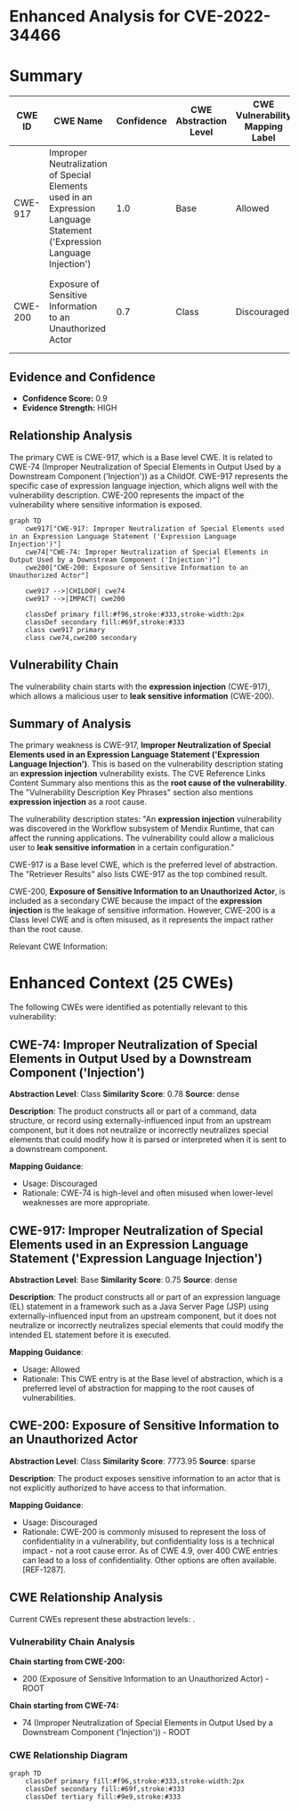 # Enhanced Analysis for CVE-2022-34466

# Summary
| CWE ID | CWE Name | Confidence | CWE Abstraction Level | CWE Vulnerability Mapping Label | CWE-Vulnerability Mapping Notes |
|---|---|---|---|---|---|
| CWE-917 | Improper Neutralization of Special Elements used in an Expression Language Statement ('Expression Language Injection') | 1.0 | Base | Allowed | Primary CWE. The vulnerability is caused by **expression injection** due to **improper neutralization**. |
| CWE-200 | Exposure of Sensitive Information to an Unauthorized Actor | 0.7 | Class | Discouraged | Secondary CWE. The vulnerability leads to leakage of sensitive information. |

## Evidence and Confidence

*   **Confidence Score:** 0.9
*   **Evidence Strength:** HIGH

## Relationship Analysis
The primary CWE is CWE-917, which is a Base level CWE. It is related to CWE-74 (Improper Neutralization of Special Elements in Output Used by a Downstream Component ('Injection')) as a ChildOf. CWE-917 represents the specific case of expression language injection, which aligns well with the vulnerability description. CWE-200 represents the impact of the vulnerability where sensitive information is exposed.

```mermaid
graph TD
    cwe917["CWE-917: Improper Neutralization of Special Elements used in an Expression Language Statement ('Expression Language Injection')"]
    cwe74["CWE-74: Improper Neutralization of Special Elements in Output Used by a Downstream Component ('Injection')"]
    cwe200["CWE-200: Exposure of Sensitive Information to an Unauthorized Actor"]
    
    cwe917 -->|CHILDOF| cwe74
    cwe917 -->|IMPACT| cwe200

    classDef primary fill:#f96,stroke:#333,stroke-width:2px
    classDef secondary fill:#69f,stroke:#333
    class cwe917 primary
    class cwe74,cwe200 secondary
```

## Vulnerability Chain
The vulnerability chain starts with the **expression injection** (CWE-917), which allows a malicious user to **leak sensitive information** (CWE-200).

## Summary of Analysis
The primary weakness is CWE-917, **Improper Neutralization of Special Elements used in an Expression Language Statement ('Expression Language Injection')**. This is based on the vulnerability description stating an **expression injection** vulnerability exists. The CVE Reference Links Content Summary also mentions this as the **root cause of the vulnerability**. The "Vulnerability Description Key Phrases" section also mentions **expression injection** as a root cause.

The vulnerability description states: "An **expression injection** vulnerability was discovered in the Workflow subsystem of Mendix Runtime, that can affect the running applications. The vulnerability could allow a malicious user to **leak sensitive information** in a certain configuration."

CWE-917 is a Base level CWE, which is the preferred level of abstraction. The "Retriever Results" also lists CWE-917 as the top combined result.

CWE-200, **Exposure of Sensitive Information to an Unauthorized Actor**, is included as a secondary CWE because the impact of the **expression injection** is the leakage of sensitive information. However, CWE-200 is a Class level CWE and is often misused, as it represents the impact rather than the root cause.

Relevant CWE Information:

# Enhanced Context (25 CWEs)
The following CWEs were identified as potentially relevant to this vulnerability:

## CWE-74: Improper Neutralization of Special Elements in Output Used by a Downstream Component ('Injection')
**Abstraction Level**: Class
**Similarity Score**: 0.78
**Source**: dense

**Description**:
The product constructs all or part of a command, data structure, or record using externally-influenced input from an upstream component, but it does not neutralize or incorrectly neutralizes special elements that could modify how it is parsed or interpreted when it is sent to a downstream component.

**Mapping Guidance**:
- Usage: Discouraged
- Rationale: CWE-74 is high-level and often misused when lower-level weaknesses are more appropriate.

## CWE-917: Improper Neutralization of Special Elements used in an Expression Language Statement ('Expression Language Injection')
**Abstraction Level**: Base
**Similarity Score**: 0.75
**Source**: dense

**Description**:
The product constructs all or part of an expression language (EL) statement in a framework such as a Java Server Page (JSP) using externally-influenced input from an upstream component, but it does not neutralize or incorrectly neutralizes special elements that could modify the intended EL statement before it is executed.

**Mapping Guidance**:
- Usage: Allowed
- Rationale: This CWE entry is at the Base level of abstraction, which is a preferred level of abstraction for mapping to the root causes of vulnerabilities.

## CWE-200: Exposure of Sensitive Information to an Unauthorized Actor
**Abstraction Level**: Class
**Similarity Score**: 7773.95
**Source**: sparse

**Description**:
The product exposes sensitive information to an actor that is not explicitly authorized to have access to that information.

**Mapping Guidance**:
- Usage: Discouraged
- Rationale: CWE-200 is commonly misused to represent the loss of confidentiality in a vulnerability, but confidentiality loss is a technical impact - not a root cause error. As of CWE 4.9, over 400 CWE entries can lead to a loss of confidentiality. Other options are often available. [REF-1287].


## CWE Relationship Analysis

Current CWEs represent these abstraction levels: .


### Vulnerability Chain Analysis

**Chain starting from CWE-200:**
- 200 (Exposure of Sensitive Information to an Unauthorized Actor) - ROOT


**Chain starting from CWE-74:**
- 74 (Improper Neutralization of Special Elements in Output Used by a Downstream Component ('Injection')) - ROOT



### CWE Relationship Diagram

```mermaid
graph TD
    classDef primary fill:#f96,stroke:#333,stroke-width:2px
    classDef secondary fill:#69f,stroke:#333
    classDef tertiary fill:#9e9,stroke:#333
```